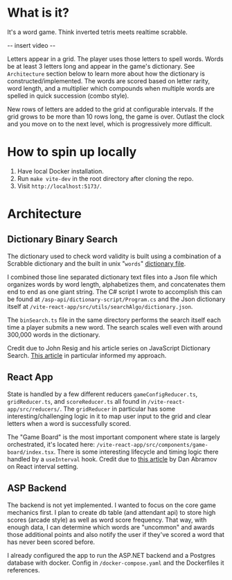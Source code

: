 # What is it?

It's a word game. Think inverted tetris meets realtime scrabble.

-- insert video --

Letters appear in a grid. The player uses those letters to spell words. Words be at least 3 letters long and appear in the game's dictionary. See `Architecture` section below to learn more about how the dictionary is constructed/implemented. The words are scored based on letter rarity, word length, and a multiplier which compounds when multiple words are spelled in quick succession (combo style).

New rows of letters are added to the grid at configurable intervals. If the grid grows to be more than 10 rows long, the game is over. Outlast the clock and you move on to the next level, which is progressively more difficult.

# How to spin up locally
1. Have local Docker installation.
2. Run `make vite-dev` in the root directory after cloning the repo.
3. Visit `http://localhost:5173/`.

# Architecture

## Dictionary Binary Search

The dictionary used to check word validity is built using a combination of a Scrabble dictionary and the built in unix "`words`" [dictionary file](https://en.wikipedia.org/wiki/Words_(Unix)).

I combined those line separated dictionary text files into a Json file which organizes words by word length, alphabetizes them, and concatenates them end to end as one giant string. The C# script I wrote to accomplish this can be found at `/asp-api/dictionary-script/Program.cs` and the Json dictionary itself at `/vite-react-app/src/utils/searchAlgo/dictionary.json`.

The `binSearch.ts` file in the same directory performs the search itself each time a player submits a new word. The search scales well even with around 300,000 words in the dictionary.

Credit due to John Resig and his article series on JavaScript Dictionary Search. [This article](https://johnresig.com/blog/revised-javascript-dictionary-search/) in particular informed my approach.

## React App

State is handled by a few different reducers `gameConfigReducer.ts`, `gridReducer.ts`, and `scoreReducer.ts` all found in `/vite-react-app/src/reducers/`.  The `gridReducer` in particular has some interesting/challenging logic in it to map user input to the grid and clear letters when a word is successfully scored.

The "Game Board" is the most important component where state is largely orchestrated, it's located here: `/vite-react-app/src/components/game-board/index.tsx`. There is some interesting lifecycle and timing logic there handled by a `useInterval` hook. Credit due to [this article](https://overreacted.io/making-setinterval-declarative-with-react-hooks/) by Dan Abramov on React interval setting.

## ASP Backend

The backend is not yet implemented. I wanted to focus on the core game mechanics first. I plan to create db table (and attendant api) to store high scores (arcade style) as well as word score frequency. That way, with enough data, I can determine which words are "uncommon" and awards those additional points and also notify the user if they've scored a word that has never been scored before.

I already configured the app to run the ASP.NET backend and a Postgres database with docker. Config in `/docker-compose.yaml` and the Dockerfiles it references.